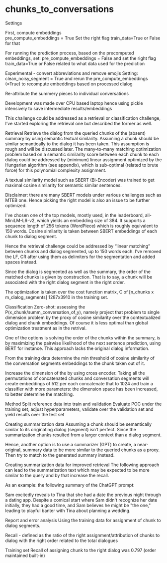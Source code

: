 # chunks_to_conversations
Settings

First, compute embeddings  
pre_compute_embeddings = True
Set the right flag train_data=True or False for that 

For running the prediction process, based on the precomputed embeddings, set:
pre_compute_embeddings = False
and set the right flag train_data=True or False related to what data used for the prediction

Experimental - convert abbreviations and remove emojis
Setting: 
clean_noisy_segment = True
and rerun the pre_compute_embeddings (=True) to recompute embeddings based on processed dialog



Re-attribute the summery pieces to individual conversations

Development was made over CPU based laptop hence using pickle intensively to save intermediate results/embeddings

This challenge could be addressed as a retrieval or classification challenge, I’ve started exploring the retrieval one but described the former as well. 

Retrieval 
Retrieve the dialog from the queried chunks of the (absent) summary by using semantic textual similarity. Assuming a chunk should be similar semantically to the dialog it has been taken. This assumption is rough and will be discussed later. The many-to-many matching optimization problem based on a semantic similarity score between each chunk to each dialog could be addressed by (minimum) linear assignment optimized by the Hungarian algorithm (see appendix), which is sub-optimal (related to brute force) for this polynomial complexity assignment. 

A textual similarity model such as SBERT (Bi-Encoder) was trained to get maximal cosine similarity for semantic similar sentences. 

Disclaimer: there are many SBERT models under various challenges such as MTEB one. Hence picking the right model is also an issue to be further optimized.

I've chosen one of the top models, mostly used, in the leaderboard, all-MiniLM-L6-v2, which yields an embedding size of 384. It supports a sequence length of 256 tokens (WordPiece) which is roughly equivalent to 150 words. Cosine similarity is taken between SBERT embeddings of each chunk to dialog segment.

Hence the retrieval challenge could be addressed by “linear matching” between chunks and dialog segmented, up to 150 words each. I’ve removed the LF, CR after using them as delimiters for the segmentation and added spaces instead.

Since the dialog is segmented as well as the summary, the order of the matched chunks is given by construction. That is to say, a chunk will be associated with the right dialog segment in the right order.

The optimization is taken over the cost function matrix, C of [n_chunks x m_dialog_segments] 1287x3910 in the training set.


Classification 
Zero-shot: assessing the P(x_chunk/summ_conversation_of_y), namely project that problem to single dimension problem by the proxy of cosine similarity over the contextualized dialog and chunk embeddings. Of course it is less optimal than global optimization treatment as in the retrival.

One of the options is solving the order of the chunks within the summary, is by maximizing the pairwise likelihood of the next sentence prediction, using BERT for instance. This approach lacks the original dialog information.

From the training data determine the min threshold of cosine similarity of the conversation segments  embeddings to the chunk taken out of it. 

Increase the dimension of the by using cross encoder. Taking all the permutations of concatenated chunks and conversation segments will create embeddings of 512 per each concatenate that to 1024 and train a classifier with more parameters: the dimension space has been increased, to better determine the matching. 

Method 
Split reference data into train and validation
Evaluate POC under the training set, adjust hyperparameters, validate over the validation set and yield results over the test set


Creating summarization data
Assuming a chunk should be semantically similar to its originating dialog (segment) isn’t perfect. Since the summarization chunks resulted from a larger context than a dialog segment.

Hence, another option is to use a summarizer (GPT) to create, a near-original, summary data to be more similar to the queried chunks as a proxy. Then try to match to the generated summary instead.

Creating summarization data for improved retrieval 
The following approach can lead to the summarization text which may be expected to be more similar to the query and by that increase the recall.

As an example: the following summary of the ChatGPT prompt:

Sam excitedly reveals to Tina that she had a date the previous night through a dating app. Despite a comical start where Sam didn't recognize her date initially, they had a good time, and Sam believes he might be "the one," leading to playful banter with Tina about planning a wedding.







Report and error analysis
Using the training data for assignment of chunk to dialog segments.

Recall - defined as the ratio of the right assignment/attribution of chunks to dialog with the right order related to the total dialogues   

Training set
Recall of assigning chunk to the right dialog was 0.797 (order maintained built-in)
